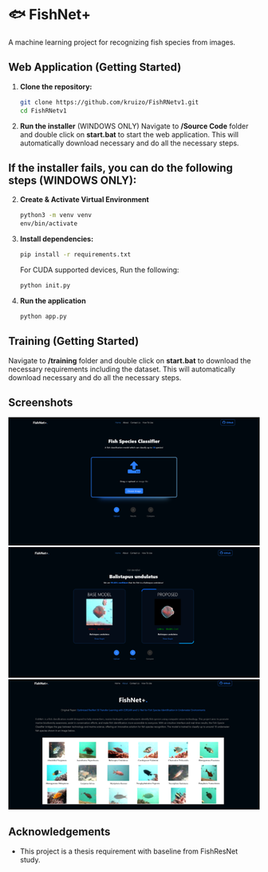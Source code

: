 # 🐟 FishNet+

A machine learning project for recognizing fish species from images.

## Web Application (Getting Started)

1. **Clone the repository:**

   ```bash
   git clone https://github.com/kruizo/FishRNetv1.git
   cd FishRNetv1
   ```

2. **Run the installer** (WINDOWS ONLY)
   Navigate to **/Source Code** folder and double click on **start.bat** to start the web application. This will automatically download necessary and do all the necessary steps.


## If the installer fails, you can do the following steps (WINDOWS ONLY):

2. **Create & Activate Virtual Environment**

   ```bash
   python3 -m venv venv
   env/bin/activate
   ```

3. **Install dependencies:**

   ```bash
   pip install -r requirements.txt
   ```

   For CUDA supported devices, Run the following:

   ```bash
   python init.py
   ```

4. **Run the application**

   ```bash
   python app.py
   ```

## Training (Getting Started)

Navigate to **/training** folder and double click on **start.bat** to download the necessary requirements including the dataset. This will automatically download necessary and do all the necessary steps.

## Screenshots

![Home Page](demo/f1.png)
![Home Page](demo/f2.png)
![Home Page](demo/f4.png)

## Acknowledgements

- This project is a thesis requirement with baseline from FishResNet study.
